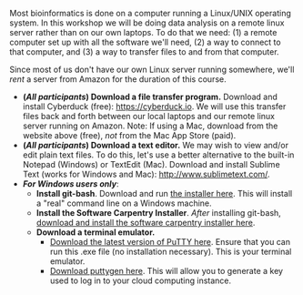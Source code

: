 Most bioinformatics is done on a computer running a Linux/UNIX operating system. In this workshop we will be doing data analysis on a remote linux server rather than on our own laptops. To do that we need: (1) a remote computer set up with all the software we'll need, (2) a way to connect to that computer, and (3) a way to transfer files to and from that computer.

Since most of us don't have our own Linux server running somewhere, we'll *rent* a server from Amazon for the duration of this course.

<!--

**Create AWS account**

First, create an Amazon Web Services account: <http://aws.amazon.com/>. Make sure to register for a Basic (Free) account. You will be required to enter a credit card and billing information -- don't worry, I have free use vouchers for you so you will not be charged. You will need to verify a phone number before you can start using AWS. Note that your Amazon.com account is not connected to your Amazon Web Services account. They are two separate entities with different login and billing information.

Once you have your AWS account set up and can successfully log in to [console.aws.amazon.com](https://console.aws.amazon.com/), email Stephen Turner (<a href="http://www.google.com/recaptcha/mailhide/d?k=01uXi4zl-bIdygzSeXF4649A==&amp;c=_81hv-sTQvJ9rjELjZNDJeAXTvLvkpfD9KEuItpEHTE=" onclick="window.open('http://www.google.com/recaptcha/mailhide/d?k\07501uXi4zl-bIdygzSeXF4649A\75\75\46c\75_81hv-sTQvJ9rjELjZNDJeAXTvLvkpfD9KEuItpEHTE\075', '', 'toolbar=0,scrollbars=0,location=0,statusbar=0,menubar=0,resizable=0,width=500,height=300'); return false;" title="Reveal this e-mail address">sd...</a>@virginia.edu) to obtain a voucher to be able to use AWS for free during and after our course. Use the subject line "RNA-SEQ COURSE AWS VOUCHER" in your email to me. Once you have your voucher, return to the AWS console, click your name at the top right, click "Billing & Cost Management", then on the left, click "Credits". Redeem the promo code I sent you -- this credit will buy enough compute time to complete this workshop and for several future RNA-seq analyses.

If you're interested in trying out EC2 prior to the workshop, watch [this short video](http://youtu.be/SKM0BB0F02Q) to learn how to launch your first instance (and make sure to stop the instance after you're done). Whether you do this or not, *be sure to stop or terminate any running EC2 instances when you are done with them*. After the course, you may deactivate your AWS account if you wish under the "My Account" settings in the AWS console.

-->

- **(_All participants_) Download a file transfer program.** Download and install Cyberduck (free): <https://cyberduck.io>. We will use this transfer files back and forth between our local laptops and our remote linux server running on Amazon. Note: If using a Mac, download from the website above (free), *not* from the Mac App Store (paid).
- **(_All participants_) Download a text editor.** We may wish to view and/or edit plain text files. To do this, let's use a better alternative to the built-in Notepad (Windows) or TextEdit (Mac). Download and install Sublime Text (works for Windows and Mac): <http://www.sublimetext.com/>. 
- **_For Windows users only_**:
    - **Install git-bash**. Download and run [the installer here](http://msysgit.github.io/). This will install a "real" command line on a Windows machine.
    - **Install the Software Carpentry Installer**. _After_ installing git-bash, [download and install the software carpentry installer here](http://files.software-carpentry.org/SWCarpentryInstaller.exe).
    - **Download a terminal emulator.** 
        - [Download the latest version of PuTTY here](http://the.earth.li/~sgtatham/putty/latest/x86/putty.exe). Ensure that you can run this .exe file (no installation necessary). This is your terminal emulator.
        - [Download puttygen here](http://the.earth.li/~sgtatham/putty/latest/x86/puttygen.exe). This will allow you to generate a key used to log in to your cloud computing instance.
